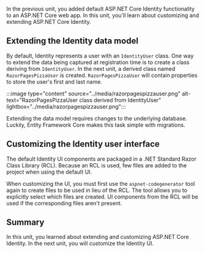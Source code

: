 In the previous unit, you added default ASP.NET Core Identity functionality to an ASP.NET Core web app. In this unit, you'll learn about customizing and extending ASP.NET Core Identity.

## Extending the Identity data model

By default, Identity represents a user with an `IdentityUser` class. One way to extend the data being captured at registration time is to create a class deriving from `IdentityUser`. In the next unit, a derived class named `RazorPagesPizzaUser` is created. `RazorPagesPizzaUser` will contain properties to store the user's first and last name.

:::image type="content" source="../media/razorpagespizzauser.png" alt-text="RazorPagesPizzaUser class derived from IdentityUser" lightbox="../media/razorpagespizzauser.png":::

Extending the data model requires changes to the underlying database. Luckily, Entity Framework Core makes this task simple with migrations.

## Customizing the Identity user interface

The default Identity UI components are packaged in a .NET Standard Razor Class Library (RCL). Because an RCL is used, few files are added to the project when using the default UI.

When customizing the UI, you must first use the `aspnet-codegenerator` tool again to create files to be used in lieu of the RCL. The tool allows you to explicitly select which files are created. UI components from the RCL will be used if the corresponding files aren't present.

## Summary

In this unit, you learned about extending and customizing ASP.NET Core Identity. In the next unit, you will customize the Identity UI.
